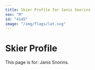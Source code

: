 ```yaml
---
title: Skier Profile for Janis Snorins
sex: "M"
id: "4145"
image: "/img/flags/lat.svg" 
---
```


# Skier Profile

This page is for: Janis Snorins.
    